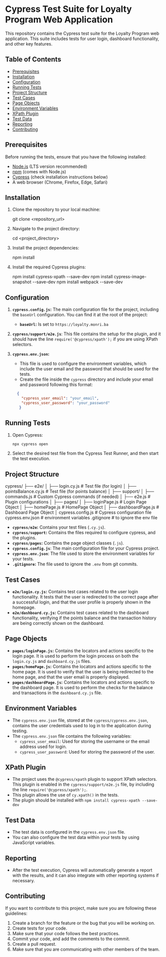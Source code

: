 # Cypress Test Suite for Loyalty Program Web Application

This repository contains the Cypress test suite for the Loyalty Program web application. This suite includes tests for user login, dashboard functionality, and other key features.

## Table of Contents

- [Prerequisites](#prerequisites)
- [Installation](#installation)
- [Configuration](#configuration)
- [Running Tests](#running-tests)
- [Project Structure](#project-structure)
- [Test Cases](#test-cases)
- [Page Objects](#page-objects)
- [Environment Variables](#environment-variables)
- [XPath Plugin](#xpath-plugin)
- [Test Data](#test-data)
- [Reporting](#reporting)
- [Contributing](#contributing)

## Prerequisites

Before running the tests, ensure that you have the following installed:

- [Node.js](https://nodejs.org/) (LTS version recommended)
- [npm](https://www.npmjs.com/) (comes with Node.js)
- [Cypress](https://www.cypress.io/) (check installation instructions below)
- A web browser (Chrome, Firefox, Edge, Safari)

## Installation

1.  Clone the repository to your local machine:

    
    git clone <repository_url>
    

2.  Navigate to the project directory:

    
    cd <project_directory>
    

3.  Install the project dependencies:

    
    npm install
    

4.  Install the required Cypress plugins:
     
    npm install cypress-xpath --save-dev
    npm install cypress-image-snapshot --save-dev
    npm install webpack --save-dev
    

## Configuration

1.  **`cypress.config.js`:** The main configuration file for the project, including the `baseUrl` configuration. You can find it at the root of the project:
    *   **`baseUrl`:** Is set to `https://loyalty.monri.ba`

2.   **`cypress/support/e2e.js`**: This file contains the setup for the plugin, and it should have the line `require('@cypress/xpath');` if you are using XPath selectors.

3.  **`cypress.env.json`:**
    * This file is used to configure the environment variables, which include the user email and the password that should be used for the tests.
    * Create the file inside the `cypress` directory and include your email and password following this format:
    ```json
      {
        "cypress_user_email": "your_email",
        "cypress_user_password": "your_password"
       }
    ```

## Running Tests

1.  Open Cypress:

    ```bash
    npx cypress open
    ```

2.  Select the desired test file from the Cypress Test Runner, and then start the test execution.

## Project Structure

cypress/
├── e2e/
│ ├── login.cy.js # Test file (for login)
│ ├── pointsBalance.cy.js # Test file (for points balance)
│
├── support/
│ ├── commands.js # Custom Cypress commands (if needed)
│ ├── e2e.js # Plugin configurations
│
├── pages/
│ ├── loginPage.js # Login Page Object
│ ├── homePage.js # HomePage Object
│ ├── dashboardPage.js # Dashboard Page Object
│
cypress.config.js # Cypress configuration file
cypress.env.json # environment variables
.gitignore # to ignore the env file

-   **`cypress/e2e`:** Contains your test files (`.cy.js`).
-   **`cypress/support`:** Contains the files required to configure cypress, and the plugins.
-   **`cypress/pages`:** Contains the page object classes (`.js`).
-   **`cypress.config.js`**: The main configuration file for your Cypress project.
-   **`cypress.env.json`**: The file used to store the environment variables for your tests.
-   **`.gitignore`:** The file used to ignore the `.env` from git commits.

## Test Cases

-   **`e2e/login.cy.js`:** Contains test cases related to the user login functionality. It tests that the user is redirected to the correct page after a successful login, and that the user profile is properly shown in the homepage.
-   **`e2e/dashboard.cy.js`:** Contains test cases related to the dashboard functionality, verifying if the points balance and the transaction history are being correctly shown on the dashboard.

## Page Objects

-   **`pages/loginPage.js`:** Contains the locators and actions specific to the login page. It is used to perform the login process on both the `login.cy.js` and `dashboard.cy.js` files.
-    **`pages/homePage.js`:** Contains the locators and actions specific to the home page. It is used to verify that the user is being redirected to the home page, and that the user email is properly displayed.
-   **`pages/dashboardPage.js`:** Contains the locators and actions specific to the dashboard page. It is used to perform the checks for the balance and transactions in the `dashboard.cy.js` file.

## Environment Variables

* The `cypress.env.json` file, stored at the `cypress/cypress.env.json`, contains the user credentials used to log in to the application during testing.
*  The `cypress.env.json` file contains the following variables:
    *   `cypress_user_email`: Used for storing the username or the email address used for login.
    *   `cypress_user_password`: Used for storing the password of the user.

## XPath Plugin

* The project uses the `@cypress/xpath` plugin to support XPath selectors. This plugin is enabled in the `cypress/support/e2e.js` file, by including the line `require('@cypress/xpath');`.
* This plugin allows the use of `cy.xpath()` in the tests.
* The plugin should be installed with `npm install cypress-xpath --save-dev`

## Test Data

- The test data is configured in the `cypress.env.json` file.
- You can also configure the test data within your tests by using JavaScript variables.

## Reporting

*  After the test execution, Cypress will automatically generate a report with the results, and it can also integrate with other reporting systems if necessary.

## Contributing

If you want to contribute to this project, make sure you are following these guidelines:

1. Create a branch for the feature or the bug that you will be working on.
2. Create tests for your code.
3. Make sure that your code follows the best practices.
4. Commit your code, and add the comments to the commit.
5. Create a pull request.
6. Make sure that you are communicating with other members of the team.
